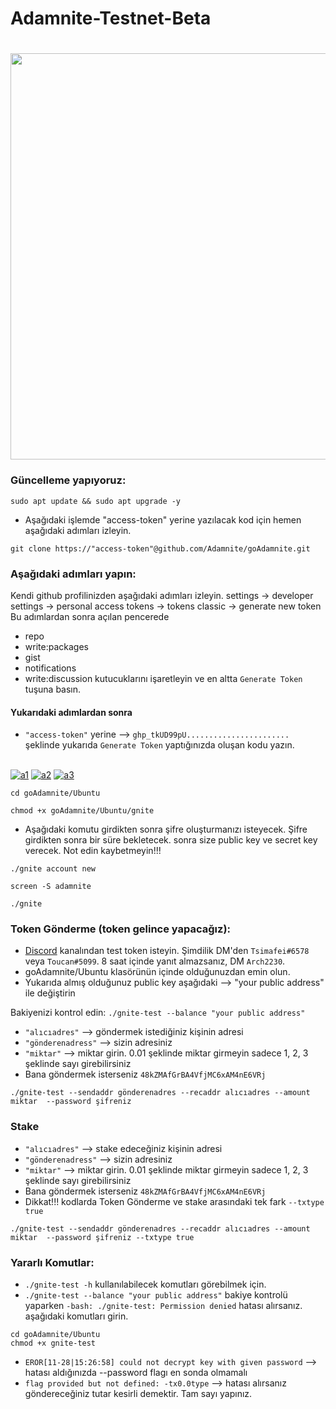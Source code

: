 # Adamnite-Testnet-Beta
<h1 align="center"> <img src="https://pbs.twimg.com/media/FgbLe38XoAE7ImO?format=png&name=large" width="650"></h1>

### Güncelleme yapıyoruz: 
```
sudo apt update && sudo apt upgrade -y
```
* Aşağıdaki işlemde "access-token" yerine yazılacak kod için hemen aşağıdaki adımları izleyin.
```
git clone https://"access-token"@github.com/Adamnite/goAdamnite.git
```
### Aşağıdaki adımları yapın:

Kendi github profilinizden aşağıdaki adımları izleyin.
settings -> developer settings -> personal access tokens -> tokens classic -> generate new token
Bu adımlardan sonra açılan pencerede 
 * repo
 * write:packages
 * gist
 * notifications
 * write:discussion
kutucuklarını işaretleyin ve en altta ``Generate Token`` tuşuna basın.
#### Yukarıdaki adımlardan sonra
 * ``"access-token"`` yerine --> ``ghp_tkUD99pU.......................`` şeklinde yukarıda ``Generate Token`` yaptığınızda oluşan kodu yazın.
 
</br>
<a href="https://imgbb.com/"><img src="https://i.ibb.co/560QzDh/a1.png" alt="a1" border="0"></a>
<a href="https://ibb.co/bRtPffZ"><img src="https://i.ibb.co/prqxmm8/a2.png" alt="a2" border="0"></a>
<a href="https://ibb.co/BzpGZ8Z"><img src="https://i.ibb.co/znMFRKR/a3.png" alt="a3" border="0"></a>
</br>

```
cd goAdamnite/Ubuntu
```

```
chmod +x goAdamnite/Ubuntu/gnite
```
* Aşağıdaki komutu girdikten sonra şifre oluşturmanızı isteyecek. Şifre girdikten sonra bir süre bekletecek. sonra size public key ve secret key verecek. Not edin kaybetmeyin!!!
```
./gnite account new
```

```
screen -S adamnite
```
```
./gnite
```


### Token Gönderme (token gelince yapacağız): 
* [Discord](https://discord.gg/adamnite-921093307533230111) kanalından test token isteyin. Şimdilik DM'den ``Tsimafei#6578`` veya ``Toucan#5099``. 8 saat içinde yanıt almazsanız, DM ``Arch2230``.
* goAdamnite/Ubuntu klasörünün içinde olduğunuzdan emin olun.
* Yukarıda almış olduğunuz public key aşağıdaki --> "your public address" ile değiştirin 

Bakiyenizi kontrol edin:  ``./gnite-test --balance "your public address"``
* ``"alıcıadres"`` --> göndermek istediğiniz kişinin adresi
* ``"gönderenadress"`` --> sizin adresiniz
* ``"miktar"`` --> miktar girin. 0.01 şeklinde miktar girmeyin sadece 1, 2, 3 şeklinde sayı girebilirsiniz
* Bana göndermek isterseniz ``48kZMAfGrBA4VfjMC6xAM4nE6VRj``

```
./gnite-test --sendaddr gönderenadres --recaddr alıcıadres --amount miktar  --password şifreniz
```

### Stake
* ``"alıcıadres"`` --> stake edeceğiniz kişinin adresi
* ``"gönderenadress"`` --> sizin adresiniz
* ``"miktar"`` --> miktar girin. 0.01 şeklinde miktar girmeyin sadece 1, 2, 3 şeklinde sayı girebilirsiniz
* Bana göndermek isterseniz ``48kZMAfGrBA4VfjMC6xAM4nE6VRj``
* Dikkat!!! kodlarda Token Gönderme ve stake arasındaki tek fark ``--txtype true``
```
./gnite-test --sendaddr gönderenadres --recaddr alıcıadres --amount miktar  --password şifreniz --txtype true
```
### Yararlı Komutlar:

*  ``./gnite-test -h`` kullanılabilecek komutları görebilmek için.
* ``./gnite-test --balance "your public address"`` bakiye kontrolü yaparken ``-bash: ./gnite-test: Permission denied`` hatası alırsanız. aşağıdaki komutları girin.
```
cd goAdamnite/Ubuntu
chmod +x gnite-test
```
* ``EROR[11-28|15:26:58] could not decrypt key with given password`` --> hatası aldığınızda --password flagı en sonda olmamalı
* ``flag provided but not defined: -tx0.0type`` --> hatası alırsanız göndereceğiniz tutar kesirli demektir. Tam sayı yapınız.
